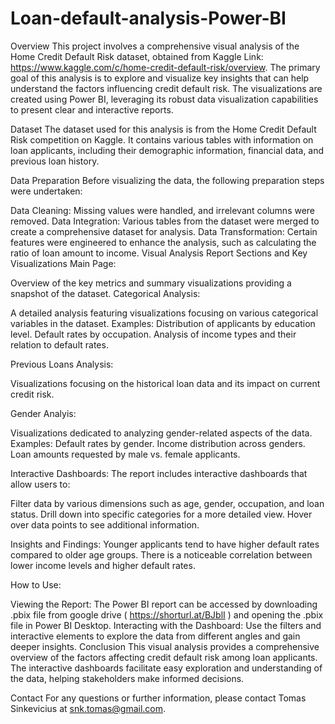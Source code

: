 # Loan-default-analysis-Power-BI

Overview
This project involves a comprehensive visual analysis of the Home Credit Default Risk dataset, obtained from Kaggle Link: https://www.kaggle.com/c/home-credit-default-risk/overview. The primary goal of this analysis is to explore and visualize key insights that can help understand the factors influencing credit default risk. The visualizations are created using Power BI, leveraging its robust data visualization capabilities to present clear and interactive reports.

Dataset
The dataset used for this analysis is from the Home Credit Default Risk competition on Kaggle. It contains various tables with information on loan applicants, including their demographic information, financial data, and previous loan history.

Data Preparation
Before visualizing the data, the following preparation steps were undertaken:

Data Cleaning: Missing values were handled, and irrelevant columns were removed.
Data Integration: Various tables from the dataset were merged to create a comprehensive dataset for analysis.
Data Transformation: Certain features were engineered to enhance the analysis, such as calculating the ratio of loan amount to income.
Visual Analysis
Report Sections and Key Visualizations
Main Page:

Overview of the key metrics and summary visualizations providing a snapshot of the dataset.
Categorical Analysis:

A detailed analysis featuring visualizations focusing on various categorical variables in the dataset.
Examples:
Distribution of applicants by education level.
Default rates by occupation.
Analysis of income types and their relation to default rates.

Previous Loans Analysis:

Visualizations focusing on the historical loan data and its impact on current credit risk.

Gender Analyis:

Visualizations dedicated to analyzing gender-related aspects of the data.
Examples:
Default rates by gender.
Income distribution across genders.
Loan amounts requested by male vs. female applicants.

Interactive Dashboards:
The report includes interactive dashboards that allow users to:

Filter data by various dimensions such as age, gender, occupation, and loan status.
Drill down into specific categories for a more detailed view.
Hover over data points to see additional information.

Insights and Findings:
Younger applicants tend to have higher default rates compared to older age groups.
There is a noticeable correlation between lower income levels and higher default rates.

How to Use:

Viewing the Report: The Power BI report can be accessed by downloading .pbix file from google drive ( https://shorturl.at/BJblI ) and opening the .pbix file in Power BI Desktop.
Interacting with the Dashboard: Use the filters and interactive elements to explore the data from different angles and gain deeper insights.
Conclusion
This visual analysis provides a comprehensive overview of the factors affecting credit default risk among loan applicants. The interactive dashboards facilitate easy exploration and understanding of the data, helping stakeholders make informed decisions.

Contact
For any questions or further information, please contact Tomas Sinkevicius at snk.tomas@gmail.com.
